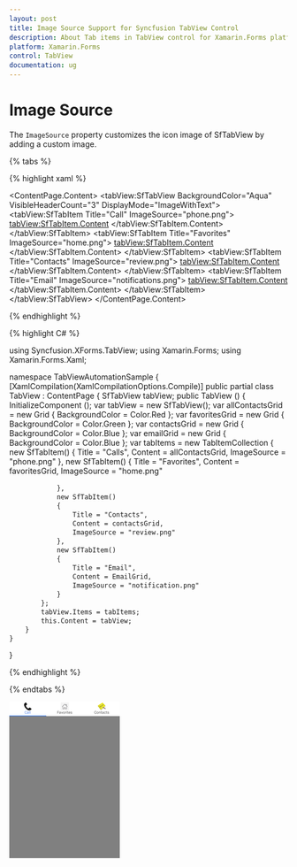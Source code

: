 ```yaml
---
layout: post
title: Image Source Support for Syncfusion TabView Control
description: About Tab items in TabView control for Xamarin.Forms platform
platform: Xamarin.Forms
control: TabView
documentation: ug
---
```


# Image Source

The `ImageSource` property customizes the icon image of SfTabView by adding a custom image.

{% tabs %}

{% highlight xaml %}

<ContentPage xmlns="http://xamarin.com/schemas/2014/forms"
             xmlns:x="http://schemas.microsoft.com/winfx/2009/xaml"
             xmlns:tabView="clr-namespace:Syncfusion.XForms.TabView;assembly=Syncfusion.SfTabView.XForms"
             x:Class="TabViewAutomationSample.TabViewAutomationSample">
    <ContentPage.Content>
        <tabView:SfTabView BackgroundColor="Aqua" VisibleHeaderCount="3" DisplayMode="ImageWithText">
            <tabView:SfTabItem Title="Call" ImageSource="phone.png">
                <tabView:SfTabItem.Content>
                    <Grid BackgroundColor="Red" x:Name="AllContactsGrid" />
                </tabView:SfTabItem.Content>
            </tabView:SfTabItem>
            <tabView:SfTabItem Title="Favorites" ImageSource="home.png">
                <tabView:SfTabItem.Content>
                    <Grid BackgroundColor="Green" x:Name="FavoritesGrid" />
                </tabView:SfTabItem.Content>
            </tabView:SfTabItem>
            <tabView:SfTabItem Title="Contacts" ImageSource="review.png">
                <tabView:SfTabItem.Content>
                    <Grid BackgroundColor="Blue" x:Name="ContactsGrid" />
                </tabView:SfTabItem.Content>
            </tabView:SfTabItem>
            <tabView:SfTabItem Title="Email" ImageSource="notifications.png">
                <tabView:SfTabItem.Content>
                    <Grid BackgroundColor="Olive" x:Name="EmailGrid" />
                </tabView:SfTabItem.Content>
            </tabView:SfTabItem>
        </tabView:SfTabView>
    </ContentPage.Content>
</ContentPage>

{% endhighlight %}

{% highlight C# %}

using Syncfusion.XForms.TabView;
using Xamarin.Forms;
using Xamarin.Forms.Xaml;

namespace TabViewAutomationSample
{
    [XamlCompilation(XamlCompilationOptions.Compile)]
	public partial class TabView : ContentPage
	{
        SfTabView tabView;
		public TabView ()
		{
			InitializeComponent ();
            var tabView = new SfTabView();
            var allContactsGrid = new Grid { BackgroundColor = Color.Red };
            var favoritesGrid = new Grid { BackgroundColor = Color.Green };
            var contactsGrid = new Grid { BackgroundColor = Color.Blue };
            var emailGrid = new Grid { BackgroundColor = Color.Blue };
            var tabItems = new TabItemCollection
            {
                new SfTabItem()
                {
                    Title = "Calls",
                    Content = allContactsGrid,
                    ImageSource = "phone.png"
                },
                new SfTabItem()
                {
                    Title = "Favorites",
                    Content = favoritesGrid,
                    ImageSource = "home.png"

                },
                new SfTabItem()
                {
                    Title = "Contacts",
                    Content = contactsGrid,
                    ImageSource = "review.png"
                },
                new SfTabItem()
                {
                    Title = "Email",
                    Content = EmailGrid,
                    ImageSource = "notification.png"
                }
            };
            tabView.Items = tabItems;
            this.Content = tabView;
        }
    }
}

{% endhighlight %}

{% endtabs %}

![ImageSource](images/ImageSource/ImageSource.png)